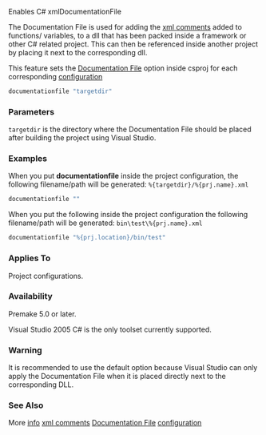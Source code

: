 Enables C# xmlDocumentationFile

The Documentation File is used for adding the [xml comments](https://learn.microsoft.com/en-us/dotnet/csharp/language-reference/xmldoc/) added to functions/ variables, to a dll that has been packed inside a framework or other C# related project.
This can then be referenced inside another project by placing it next to the corresponding dll.

This feature sets the [Documentation File](https://learn.microsoft.com/en-us/dotnet/csharp/language-reference/compiler-options/output#documentationfile) option inside csproj for each corresponding [configuration](https://premake.github.io/docs/configurations/)

```lua
documentationfile "targetdir"
```
### Parameters ###
`targetdir` is the directory where the Documentation File should be placed after building the project using Visual Studio.

### Examples ###

When you put **documentationfile** inside the project configuration, the following filename/path will be generated:
```%{targetdir}/%{prj.name}.xml```
```lua
documentationfile ""
```

When you put the following inside the project configuration the following filename/path will be generated:
```bin\test\%{prj.name}.xml```

```lua
documentationfile "%{prj.location}/bin/test"
```
### Applies To ###

Project configurations.

### Availability ###

Premake 5.0 or later.

Visual Studio 2005 C# is the only toolset currently supported.

### Warning ###
It is recommended to use the default option because Visual Studio can only apply the Documentation File when it is placed directly next to the corresponding DLL.

### See Also ###
More [info](https://learn.microsoft.com/en-us/dotnet/csharp/language-reference/xmldoc/#create-xml-documentation-output)
[xml comments](https://learn.microsoft.com/en-us/dotnet/csharp/language-reference/xmldoc/)
[Documentation File](https://learn.microsoft.com/en-us/dotnet/csharp/language-reference/compiler-options/output#documentationfile)
[configuration](https://premake.github.io/docs/configurations/)
